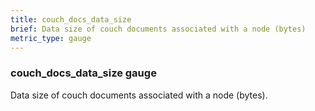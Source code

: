```yaml
---
title: couch_docs_data_size
brief: Data size of couch documents associated with a node (bytes)
metric_type: gauge
---
```

### couch_docs_data_size gauge

Data size of couch documents associated with a node (bytes).